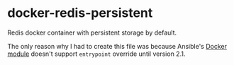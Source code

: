 # docker-redis-persistent

Redis docker container with persistent storage by default.

The only reason why I had to create this file was because Ansible's [Docker module](https://docs.ansible.com/ansible/docker_module.html) doesn't support `entrypoint` override until version 2.1.
